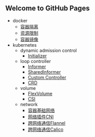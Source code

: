 ## Welcome to GitHub Pages
- docker
  - [容器隔离](/categories/docker/docker_namespace.md)
  - [资源限制](/categories/docker/docker_cgroup.md)
  - [容器镜像](/categories/docker/rootfs.md)
- kubernetes
  - dynamic admission control
    - [Initializer](/categories/kubernetes/dynamic_admission_control.md)
  - loop controller
    - [Informer](/categories/kubernetes/informer.md)
    - [SharedInformer](/categories/kubernetes/shared_informer.md)
    - [Custom Controller](/categories/kubernetes/custom_controller.md)
    - [CRD](/categories/kubernetes/custom_resource_definition.md)
  - volume
    - [FlexVolume](/categories/kubernetes/storage/flexvolume.md)
    - [CSI](/categories/kubernetes/storage/csi.md)
  - network
    - [容器基础网络](/categories/kubernetes/network/docker0.md)
    - [网络插件CNI](/categories/kubernetes/network/cni.md)
    - [跨网络通信Flannel](/categories/kubernetes/network/flannel.md)
    - [跨网络通信Calico](/categories/kubernetes/network/calico.md)
